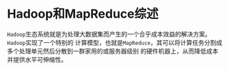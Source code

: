 Hadoop和MapReduce综述
=================================================================================
`Hadoop`生态系统就是为处理大数据集而产生的一个合乎成本效益的解决方案。`Hadoop`实现了一个特别的
计算模型，也就是`MapReduce`，其可以将计算任务分割成多个处理单元然后分散到一群家用的或服务器级别
的硬件机器上，从而降低成本并提供水平可伸缩性。
